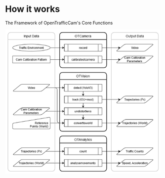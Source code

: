 # How it works

The Framework of OpenTrafficCam's Core Functions

![Framework](framework-Vertical.png)
